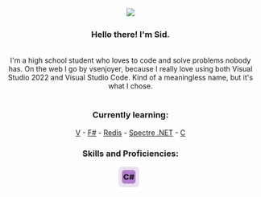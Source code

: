 <div align="center">
<img src="https://c.tenor.com/fQ27Zy3K3rAAAAAC/skeleton-dancing.gif" width="256" heigh="256">
<h3>Hello there! I'm Sid.</h3>
<br>
I'm a high school student who loves to code and solve problems nobody has. On the web I go by vsenjoyer, because I really love using both Visual Studio 2022 and Visual Studio Code. Kind of a meaningless name, but it's what I chose.

#


<h3> Currently learning: </h3>
<a href="https://vlang.io">V</a>
-
<a href="https://dotnet.microsoft.com/en-us/languages/fsharp">F#</a>
-
<a href="https://redis.com/">Redis</a>
-
<a href="https://github.com/spectreconsole/spectre.console">Spectre .NET</a>
-
<a href="https://en.wikipedia.org/wiki/C_(programming_language)">C</a>

<h3> Skills and Proficiencies: </h3>

<img src=".github/assets/csharp-lang.svg" width="48" height="48"/>


